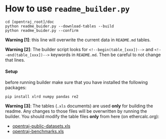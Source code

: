 # How to use `readme_builder.py`
```shell script
cd [opentraj_root]/doc
python readme_buider.py --download-tables --build
python readme_buider.py --confirm  
```

**Warning [1]**: this line will overwrite the current data in `README.md` tables.

**Warning [2]**: The builder script looks for `<!--begin(table_[xxx])-->` and `<!--end(table_[xxx])-->` keywords in `README.md`. Then be careful to not change that lines.

#### Setup
before running builder make sure that you have installed the following packages:
```shell script
pip install xlrd numpy pandas re2
```

**Warning [3]**: The tables (`.xls` documents) are used **only** for building the readme. Any changes to those files will be overwritten by running the builder.
You should modify the table files **only** from here (on ethercalc.org):

- [opentraj-public-datasets.xls](https://ethercalc.org/5xdmtogai5l8)
- [opentraj-benchmarks.xls](https://ethercalc.org/bzn1f11s4w2b)


